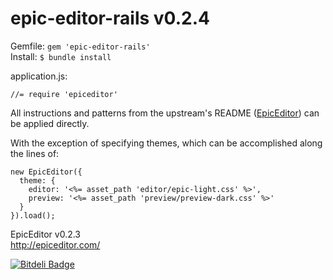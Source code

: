 epic-editor-rails v0.2.4
=================
Gemfile: ```gem 'epic-editor-rails'```  
Install: ```$ bundle install  ```

application.js:  
```
//= require 'epiceditor'  
```

All instructions and patterns from the upstream's README ([EpicEditor](https://github.com/OscarGodson/EpicEditor)) can be applied directly.

With the exception of specifying themes, which can be accomplished along the lines of:
```erb
new EpicEditor({
  theme: {
    editor: '<%= asset_path 'editor/epic-light.css' %>',
    preview: '<%= asset_path 'preview/preview-dark.css' %>'
  }
}).load();
```

EpicEditor v0.2.3  
http://epiceditor.com/  


[![Bitdeli Badge](https://d2weczhvl823v0.cloudfront.net/zethussuen/epic-editor-rails/trend.png)](https://bitdeli.com/free "Bitdeli Badge")

